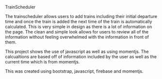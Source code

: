 TrainScheduler

The trainscheduler allows users to add trains including their initial departure time and once the train is added the next time of the train is automatically calculated.  This is very simple in design as there is a lot of information on the page.  The clean and simple look allows for users to review all of the information without feeling overwhelmed with the information in front of them.

This project shows the use of javascript as well as using momentjs.  The calcualtions are based off of information included by the user as well as the current time which is from momentjs.

This was created using bootstrap, javascript, firebase and momentjs.
